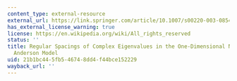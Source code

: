 ```yaml
---
content_type: external-resource
external_url: https://link.springer.com/article/10.1007/s00220-003-0854-0
has_external_license_warning: true
license: https://en.wikipedia.org/wiki/All_rights_reserved
status: ''
title: Regular Spacings of Complex Eigenvalues in the One-Dimensional Non-Hermitian
  Anderson Model
uid: 21b1bc44-5fb5-4674-8dd4-f44bce152229
wayback_url: ''
---
```

